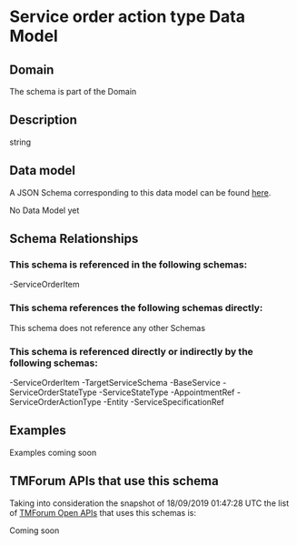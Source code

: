 # Service order action type Data Model

## Domain

The  schema is part of the  Domain

## Description

string

## Data model

A JSON Schema corresponding to this data model can be found
[here](https://github.com/tmforum-rand/schemas/blob/master/Service/ServiceOrderActionType.schema.json).

No Data Model yet

## Schema Relationships

### This schema is referenced in the following schemas:

-ServiceOrderItem

### This schema references the following schemas directly:

This schema does not reference any other Schemas

### This schema is referenced directly or indirectly by the following schemas:

-ServiceOrderItem
-TargetServiceSchema
-BaseService
-ServiceOrderStateType
-ServiceStateType
-AppointmentRef
-ServiceOrderActionType
-Entity
-ServiceSpecificationRef



## Examples

Examples coming soon

## TMForum APIs that use this schema

Taking into consideration the snapshot of 18/09/2019 01:47:28 UTC the list of [TMForum Open APIs](https://www.tmforum.org/open-apis/) that uses this schemas is:

Coming soon